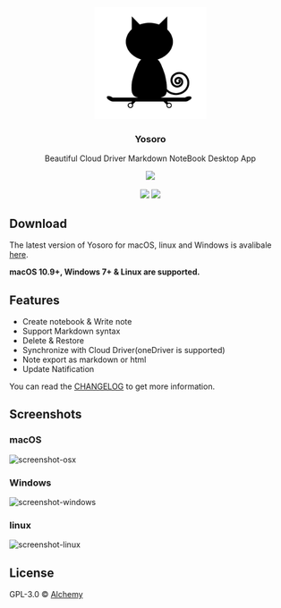 <p align="center">
  <img src="./app/views/assets/images/logo.png" width="200"/>
  <h3 align="center">Yosoro</h3>
  <p align="center">Beautiful Cloud Driver Markdown NoteBook Desktop App</p>
  <p align="center">
    <img src="https://img.shields.io/badge/platform-masOS%20%7C%20Linux%20%7C%20Windows-lightgrey.svg" />
  </p>
  <p align="center">
    <img src="https://img.shields.io/github/release/iceend/yosoro.svg" />
    <img src="https://img.shields.io/badge/license-GPL--3.0-blue.svg" />
  </p>
</p>

## Download

The latest version of Yosoro for macOS, linux and Windows is avalibale [here](https://github.com/IceEnd/Yosoro/releases).

**macOS 10.9+, Windows 7+ & Linux are supported.**

## Features

- Create notebook & Write note
- Support Markdown syntax
- Delete & Restore
- Synchronize with Cloud Driver(oneDriver is supported)
- Note export as markdown or html
- Update Natification

You can read the [CHANGELOG](./CHANGELOG.md) to get more information.

## Screenshots

### macOS

![screenshot-osx](https://s1.ax1x.com/2018/04/09/CFSAfA.png)

### Windows

![screenshot-windows](https://s1.ax1x.com/2018/04/09/CF96eK.png)

### linux

![screenshot-linux](https://s1.ax1x.com/2018/04/09/CF9cdO.md.png)

## License

GPL-3.0 © [Alchemy](./LICENSE)
